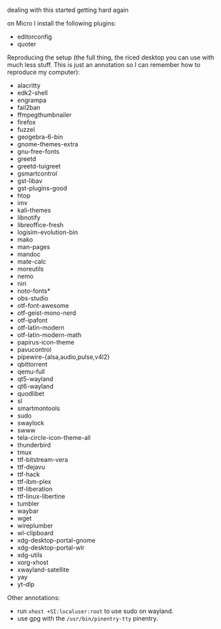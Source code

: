 dealing with this started getting hard again

on Micro I install the following plugins:
- editorconfig  
- quoter  

Reproducing the setup (the full thing, the riced desktop you can use with much
less stuff. This is just an annotation so I can remember how to reproduce my
computer):
- alacritty  
- edk2-shell  
- engrampa  
- fail2ban  
- ffmpegthumbnailer  
- firefox  
- fuzzel  
- geogebra-6-bin  
- gnome-themes-extra  
- gnu-free-fonts  
- greetd  
- greetd-tuigreet  
- gsmartcontrol  
- gst-libav  
- gst-plugins-good  
- htop  
- imv  
- kali-themes  
- libnotify  
- libreoffice-fresh  
- logisim-evolution-bin  
- mako  
- man-pages  
- mandoc  
- mate-calc  
- moreutils  
- nemo  
- niri  
- noto-fonts*  
- obs-studio  
- otf-font-awesome  
- otf-geist-mono-nerd  
- otf-ipafont  
- otf-latin-modern  
- otf-latin-modern-math  
- papirus-icon-theme  
- pavucontrol  
- pipewire-{alsa,audio,pulse,v4l2}  
- qbittorrent  
- qemu-full  
- qt5-wayland  
- qt6-wayland  
- quodlibet  
- sl  
- smartmontools  
- sudo  
- swaylock  
- swww  
- tela-circle-icon-theme-all  
- thunderbird  
- tmux  
- ttf-bitstream-vera  
- ttf-dejavu  
- ttf-hack  
- ttf-ibm-plex  
- ttf-liberation  
- ttf-linux-libertine  
- tumbler  
- waybar  
- wget  
- wireplumber  
- wl-clipboard  
- xdg-desktop-portal-gnome  
- xdg-desktop-portal-wlr  
- xdg-utils  
- xorg-xhost  
- xwayland-satellite  
- yay  
- yt-dlp  

Other annotations:
- run `xhost +SI:localuser:root` to use sudo on wayland.
- use gpg with the `/usr/bin/pinentry-tty` pinentry.
